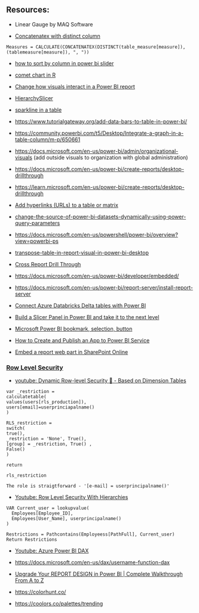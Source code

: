 ## Resources: 

- Linear Gauge by MAQ Software

- [Concatenatex with distinct column](https://community.powerbi.com/t5/DAX-Commands-and-Tips/Concatenatex-with-Distinct-column-values/m-p/340244#M309)

```
Measures = CALCULATE(CONCATENATEX(DISTINCT(table_measure[measure]), (tablemeasure[measure]), ", "))
```

- [how to sort by column in power bi slider](https://community.powerbi.com/t5/Desktop/Sorting-the-Slicer/m-p/24570#M7951)

- [comet chart in R](https://gist.github.com/zanarmstrong/6c2855a34f504029847485c690692e75)

- [Change how visuals interact in a Power BI report](https://learn.microsoft.com/en-us/power-bi/create-reports/service-reports-visual-interactions?tabs=powerbi-desktop)

- [HierarchySlicer](https://appsource.microsoft.com/en-us/product/power-bi-visuals/WA104380820?tab=Overview)

- [sparkline in a table ](https://powerbi.microsoft.com/en-us/blog/power-bi-december-2021-feature-summary/#post-18168-_Toc89785231)

- https://www.tutorialgateway.org/add-data-bars-to-table-in-power-bi/

- https://community.powerbi.com/t5/Desktop/Integrate-a-graph-in-a-table-column/m-p/650661

- https://docs.microsoft.com/en-us/power-bi/admin/organizational-visuals (add outside visuals to organization with global administration)

- https://docs.microsoft.com/en-us/power-bi/create-reports/desktop-drillthrough
- https://learn.microsoft.com/en-us/power-bi/create-reports/desktop-drillthrough

- [Add hyperlinks (URLs) to a table or matrix](https://docs.microsoft.com/en-us/power-bi/create-reports/power-bi-hyperlinks-in-tables?tabs=powerbi-desktop)

- [change-the-source-of-power-bi-datasets-dynamically-using-power-query-parameters](https://radacad.com/change-the-source-of-power-bi-datasets-dynamically-using-power-query-parameters)


- https://docs.microsoft.com/en-us/powershell/power-bi/overview?view=powerbi-ps


- [transpose-table-in-report-visual-in-power-bi-desktop](https://stackoverflow.com/questions/44053408/transpose-table-in-report-visual-in-power-bi-desktop)

- [Cross Report Drill Through](https://docs.microsoft.com/en-us/power-bi/create-reports/desktop-cross-report-drill-through?tabs=powerbi-desktop)

- https://docs.microsoft.com/en-us/power-bi/developer/embedded/

- https://docs.microsoft.com/en-us/power-bi/report-server/install-report-server


- [Connect Azure Databricks Delta tables with Power BI  ](https://www.youtube.com/watch?v=f_4dvWLrjnk&t=2s)


- [Build a Slicer Panel in Power BI and take it to the next level](https://www.youtube.com/watch?v=xy9nmSQeUWg&list=PLv2BtOtLblH1IJqcqSuMTyvEi7W-laWti&index=6)

- [Microsoft Power BI bookmark, selection, button](https://docs.microsoft.com/en-us/power-bi/create-reports/desktop-bookmarks?tabs=powerbi-desktop)

- [How to Create and Publish an App to Power BI Service](https://www.youtube.com/watch?v=yJEAEHj617w)


- [Embed a report web part in SharePoint Online](https://docs.microsoft.com/en-us/power-bi/collaborate-share/service-embed-report-spo)

###  [Row Level Security   ](https://docs.microsoft.com/en-us/power-bi/enterprise/service-admin-rls)

- [youtube: Dynamic Row-level Security 🔐 - Based on Dimension Tables](https://www.youtube.com/watch?v=Vc_5Jo6DyH8)
```
var _restriction = 
calculatetable(
values(users[rls_production]),
users[email]=userprinciapalname()
)

RLS_restriction = 
switch(
true(),
_restriction = 'None', True(),
[group] = _restriction, True() ,
False()
)

return 

rls_restriction
```

```
The role is straigtforward - '[e-mail] = userprincipalname()'
```


- [Youtube: Row Level Security With Hierarchies](https://www.youtube.com/watch?v=oPwDkgPU9uc)
```
VAR Current_user = lookupvalue(
  Employees[Employee_ID],
  Employees[User_Name], userprincipalname()
)

Restrictions = Pathcontains(Employeess[PathFull], Current_user)
Return Restrictions
```

- [Youtube: Azure Power BI DAX](https://www.youtube.com/watch?v=QJw4HkagVWc)  

- https://docs.microsoft.com/en-us/dax/username-function-dax


- [Upgrade Your REPORT DESIGN in Power BI | Complete Walkthrough From A to Z](https://www.youtube.com/watch?v=Lfzu74XDyco&t=4s)

- https://colorhunt.co/

- https://coolors.co/palettes/trending  

